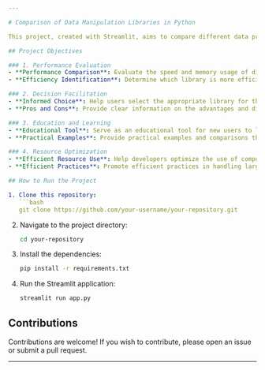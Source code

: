 ```yaml
---

# Comparison of Data Manipulation Libraries in Python

This project, created with Streamlit, aims to compare different data processing libraries in Python, such as Pandas, Polars, Dask, Modin, among others. Below are the key objectives and contributions of the project.

## Project Objectives

### 1. Performance Evaluation
- **Performance Comparison**: Evaluate the speed and memory usage of different libraries for specific operations.
- **Efficiency Identification**: Determine which library is more efficient for different types of tasks and datasets.

### 2. Decision Facilitation
- **Informed Choice**: Help users select the appropriate library for their particular use case, based on empirical data on performance and efficiency.
- **Pros and Cons**: Provide clear information on the advantages and disadvantages of each library.

### 3. Education and Learning
- **Educational Tool**: Serve as an educational tool for new users to learn about the different libraries and their capabilities.
- **Practical Examples**: Provide practical examples and comparisons that facilitate the understanding of complex concepts.

### 4. Resource Optimization
- **Efficient Resource Use**: Help developers optimize the use of computational resources by choosing the most suitable library for their needs.
- **Efficient Practices**: Promote efficient practices in handling large volumes of data.

## How to Run the Project

1. Clone this repository:
   ```bash
   git clone https://github.com/your-username/your-repository.git
   ```
2. Navigate to the project directory:
   ```bash
   cd your-repository
   ```
3. Install the dependencies:
   ```bash
   pip install -r requirements.txt
   ```
4. Run the Streamlit application:
   ```bash
   streamlit run app.py
   ```

## Contributions

Contributions are welcome! If you wish to contribute, please open an issue or submit a pull request.

---
```

